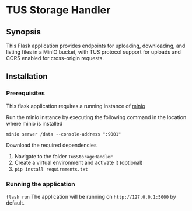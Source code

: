 # TUS Storage Handler

## Synopsis
This Flask application provides endpoints for uploading, downloading, and listing files in a MinIO bucket, with TUS protocol support for uploads and CORS enabled for cross-origin requests.

## Installation

### Prerequisites
This flask application requires a running instance of [minio](https://min.io/download)

Run the minio instance by executing the following command in the location where minio is installed

`minio server /data --console-address ":9001"`

Download the required dependencies

1. Navigate to the folder `TusStorageHandler`
2. Create a virtual environment and activate it (optional)
3. `pip install requirements.txt`

### Running the application

`flask run`
The application will be running on `http://127.0.0.1:5000` by default.
